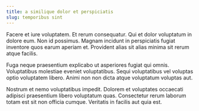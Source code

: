 ```yaml
---
title: a similique dolor et perspiciatis
slug: temporibus sint
---
```


Facere et iure voluptatem. Et rerum consequatur. Qui et dolor voluptatum in dolore eum. Non id possimus. Magnam incidunt in perspiciatis fugiat inventore quos earum aperiam et. Provident alias sit alias minima sit rerum atque facilis.

Fuga neque praesentium explicabo ut asperiores fugiat qui omnis. Voluptatibus molestiae eveniet voluptatibus. Sequi voluptatibus vel voluptas optio voluptatem libero. Animi non non dicta atque voluptatum voluptas aut.

Nostrum et nemo voluptatibus impedit. Dolorem et voluptates occaecati adipisci praesentium libero voluptatum quas. Consectetur rerum laborum totam est sit non officia cumque. Veritatis in facilis aut quia est.
